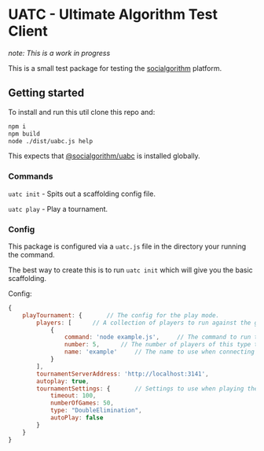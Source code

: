 # UATC - Ultimate Algorithm Test Client
_*note*: This is a work in progress_

This is a small test package for testing the [socialgorithm](https://github.com/socialgorithm) platform.

## Getting started

To install and run this util clone this repo and:

```bash
npm i
npm build
node ./dist/uabc.js help
```

This expects that [@socialgorithm/uabc](https://github.com/socialgorithm/uabc) is installed globally. 

### Commands

`uatc init` - Spits out a scaffolding config file.

`uatc play` - Play a tournament.

### Config

This package is configured via a `uatc.js` file in the directory your running the command.

The best way to create this is to run `uatc init` which will give you the basic scaffolding. 

Config:

```js
{
	playTournament: {       // The config for the play mode. 
		players: [      // A collection of players to run against the game
			{
				command: 'node example.js',     // The command to run to start this player. See uabc file arg
				number: 5,      // The number of players of this type to connect
				name: 'example'     // The name to use when connecting to the game
			}
		],
		tournamentServerAddress: 'http://localhost:3141',
		autoplay: true,
		tournamentSettings: {       // Settings to use when playing the tournament
			timeout: 100,
			numberOfGames: 50,
			type: "DoubleElimination",
			autoPlay: false
		}
	}
}
```